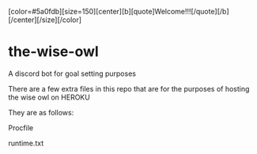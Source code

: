 [color=#5a0fdb][size=150][center][b][quote]Welcome!!![/quote][/b][/center][/size][/color]
# the-wise-owl
A discord bot for goal setting purposes

There are a few extra files in this repo that are for the purposes of hosting the wise owl on HEROKU

They are as follows:

  Procfile
  
  runtime.txt
